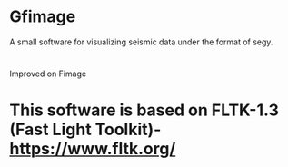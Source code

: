 # Gfimage
A small software for visualizing seismic data under the format of segy.
#
Improved on Fimage
# This software is based on FLTK-1.3 (Fast Light Toolkit)-https://www.fltk.org/
